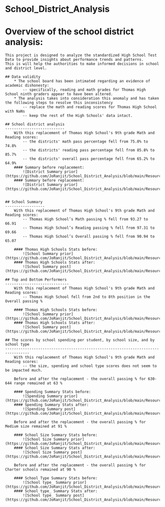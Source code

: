 # School_District_Analysis

# Overview of the school district analysis:
	This project is designed to analyze the standardized High School Test Data to provide insights about performance trends and patterns.
	This is will help the authorities to make informed decisions in school and district level.

	## Data validity
		* The school board has been intimated regarding an evidence of academic dishonesty: 
			-- specifically, reading and math grades for Thomas High School ninth graders appear to have been altered. 
		* The analysis takes into consideration this anomaly and has taken the following steps to resolve this inconsistency
			-- replace the math and reading scores for Thomas High School with NaNs 
			-- keep the rest of the High Schools' data intact.
			
	## School district analysis
	---------------------------
		With this replacement of Thomas High School's 9th grade Math and Reading scores:
			-- the districts' math pass percentage fell from 75.0% to 74.8%
			-- the districts' reading pass percentage fell from 85.8% to 85.7%
			-- the districts' overall pass percentage fell from 65.2% to 64.9%
		#### Summary before replacement:	
			![District Summary prior] (https://github.com/JoRanjit/School_District_Analysis/blob/main/Resources/district%20summary%20prior.PNG)
		#### Summary before replacement:	
			![District Summary prior] (https://github.com/JoRanjit/School_District_Analysis/blob/main/Resources/district%20summary%20post.PNG)
			
		
	## School Summary
	------------------
		With this replacement of Thomas High School's 9th grade Math and Reading scores:
			-- Thomas High School’s Math passing % fell from 93.27 to 66.91
			-- Thomas High School’s Reading passing % fell from 97.31 to 69.66
			-- Thomas High School’s Overall passing % fell from 90.94 to 65.07
		
		#### Thomas High Schools Stats before:
			![School Summary prior] (https://github.com/JoRanjit/School_District_Analysis/blob/main/Resources/Thomas%20Prior.PNG)
		#### Thomas High Schools Stats after:
			![School Summary post] (https://github.com/JoRanjit/School_District_Analysis/blob/main/Resources/Thomas%20Post.PNG)
			
	## Top and Bottom Performers
	-----------------------------
		With this replacement of Thomas High School's 9th grade Math and Reading scores:
			-- Thomas High School fell from 2nd to 8th position in the Overall passing %
		
		#### Thomas High Schools Stats before:
			![School Summary prior] (https://github.com/JoRanjit/School_District_Analysis/blob/main/Resources/top%20performers%20prior.PNG)
		#### Thomas High Schools Stats after:
			![School Summary post] (https://github.com/JoRanjit/School_District_Analysis/blob/main/Resources/top%20performers%20post.PNG)
			
	## The scores by school spending per student, by school size, and by school type
	---------------------------------------------------------------------------------
		With this replacement of Thomas High School's 9th grade Math and Reading scores:
			-- the size, spending and school type scores does not seem to be impacted much.
			
		Before and after the replacement - the overall passing % for 630-644 range remained at 63 %
		
		#### Spending Summary Stats before:
			![Spending Summary prior] (https://github.com/JoRanjit/School_District_Analysis/blob/main/Resources/spending%20prior.PNG)
		#### Spending Summary Stats after:
			![Spending Summary post] (https://github.com/JoRanjit/School_District_Analysis/blob/main/Resources/spending%20post.PNG)
		
		Before and after the replacement - the overall passing % for Medium size remained at 91 %
		
		#### School Size Summary Stats before:
			![School Size Summary prior] (https://github.com/JoRanjit/School_District_Analysis/blob/main/Resources/size%20prior.PNG)
		#### School Size Summary Stats after:
			![School Size Summary post] (https://github.com/JoRanjit/School_District_Analysis/blob/main/Resources/size%20post.PNG)
			
		Before and after the replacement - the overall passing % for Charter schools remained at 90 %
		
		#### School Type Summary Stats before:
			![School type_ Summary prior] (https://github.com/JoRanjit/School_District_Analysis/blob/main/Resources/type_%20prior.PNG)
		#### School type_ Summary Stats after:
			![School type_ Summary post] (https://github.com/JoRanjit/School_District_Analysis/blob/main/Resources/type_%20post.PNG)
